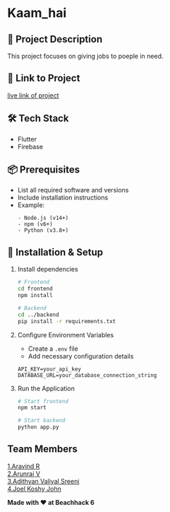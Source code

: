 # Kaam_hai

## 🚀 Project Description
This project focuses on giving jobs to poeple in need.

## 🎯 Link to Project
[live link of project](live_link)

## 🛠 Tech Stack
- Flutter
- Firebase

## 📦 Prerequisites
- List all required software and versions
- Include installation instructions
- Example:
  ```
  - Node.js (v14+)
  - npm (v6+)
  - Python (v3.8+)
  ```

## 🔧 Installation & Setup

1. Install dependencies
   ```bash
   # Frontend
   cd frontend
   npm install

   # Backend
   cd ../backend
   pip install -r requirements.txt
   ```

2. Configure Environment Variables
   
   - Create a `.env` file
   - Add necessary configuration details
     
   ```
   API_KEY=your_api_key
   DATABASE_URL=your_database_connection_string
   ```

4. Run the Application
   ```bash
   # Start frontend
   npm start

   # Start backend
   python app.py
   ```

## Team Members
  [1.Aravind R](https://github.com/aravindr001)   
  [2.Arunraj V](https://github.com/Arunrxj-v)   
  [3.Adithyan Valiyal Sreeni](https://github.com/adithyan-sreeni)   
  [4.Joel Koshy John](https://github.com/Joelkoshyjohn)  

**Made with ❤️ at Beachhack 6**
